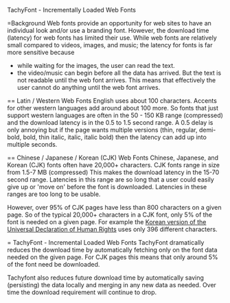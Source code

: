 TachyFont - Incrementally Loaded Web Fonts

=Background
Web fonts provide an opportunity for web sites to have an individual look and/or use a branding font.
However, the download time (latency) for web fonts has limited their use. 
While web fonts are relatively small compared to videos, images, and music; the latency for fonts is far more sensitive because
* while waiting for the images, the user can read the text.
* the video/music can begin before all the data has arrived.
But the text is not readable until the web font arrives. This means that effectively the user cannot do anything until the web font arrives.


== Latin / Western Web Fonts
English uses about 100 characters. Accents for other western languages add around about 100 more. 
So fonts that just support western languages are often in the 50 - 150 KB range (compressed) and the download latency is in the 0.5 to 1.5 second range. 
A 0.5 delay is only annoying but if the page wants multiple versions (thin, regular, demi-bold, bold, thin italic, italic, italic bold) then the latency can add up into multiple seconds.


== Chinese / Japanese / Korean (CJK) Web Fonts
Chinese, Japanese, and Korean (CJK) fonts often have 20,000+ characters. CJK fonts range in size from 1.5-7 MB  (compressed) This makes the download latency in the 15-70 second range. Latencies in this range are so long that a user could easily give up or 'move on' before the font is downloaded. Latencies in these ranges are too long to be usable.

However, over 95% of CJK pages have less than 800 characters on a given page. So of the typical 20,000+ characters in a CJK font, only 5% of the font is needed on a given page. For example the [Korean version of the Universal Declaration of Human Rights](http://www.ohchr.org/EN/UDHR/Pages/Language.aspx?LangID=kkn) uses only 396 different characters.

= TachyFont - Incremental Loaded Web Fonts
TachyFont dramatically reduces the download time by automatically fetching only on the font data needed on the given page. For CJK pages this means that only around 5% of the font need be downloaded.

Tachyfont also reduces future download time by automatically saving (persisting) the data locally and merging in any new data as needed. Over time the download requirement will continue to drop. 



